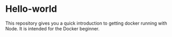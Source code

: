 # Hello-world
This repository gives you a quick introduction to getting docker running with Node. It is intended for the Docker beginner.
